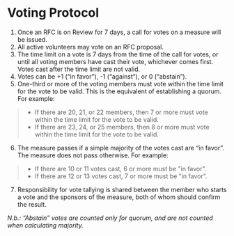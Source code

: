 # Voting Protocol

1. Once an RFC is on Review for 7 days, a call for votes on a measure will be issued.
2. All active volunteers may vote on an RFC proposal.
3. The time limit on a vote is 7 days from the time of the call for votes, or until all voting members have cast their vote, whichever comes first. Votes cast after the time limit are not valid.
4. Votes can be +1 (“in favor”), -1 (“against”), or 0 (“abstain”).
5. One-third or more of the voting members must vote within the time limit for the vote to be valid. This is the equivalent of establishing a quorum. For example:
  > - If there are 20, 21, or 22 members, then 7 or more must vote within the
   time limit for the vote to be valid.
  > - If there are 23, 24, or 25 members, then 8 or more must vote within the
   time limit for the vote to be valid.
6. The measure passes if a simple majority of the votes cast are “in favor”. The measure does not pass otherwise. For example:
  > - If there are 10 or 11 votes cast, 6 or more must be "in favor".
  > - If there are 12 or 13 votes cast, 7 or more must be "in favor".
7. Responsibility for vote tallying is shared between the member who starts a vote and the sponsors of the measure, both of whom should confirm the result.

_N.b.: “Abstain” votes are counted only for quorum, and are not counted when calculating majority._
